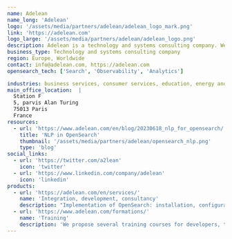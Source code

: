 ```yaml
---
name: Adelean
name_long: 'Adelean'
logo: '/assets/media/partners/adelean/adelean_logo_mark.png'
link: 'https://adelean.com'
logo_large: '/assets/media/partners/adelean/adelean_logo.png'
description: Adelean is a technology and systems consulting company. We guide you through setting up search engines and tools for data exploration and analysis. Integrators of search platforms like Lucene, Solr, Elasticsearch and OpenSearch, we bring our expertise for deploying and optimizing these technologies into your systems.
business_type: Technology and systems consulting company
region: Europe, Worldwide
contact: info@adelean.com, https://adelean.com
opensearch_tech: ['Search', 'Observability', 'Analytics']

industries: business services, consumer services, education, energy and utilities, financial services, healthcare, media and entertainment, public sector, non-profit, retail, software and technology
main_office_location:  |
  Station F
  5, parvis Alan Turing
  75013 Paris
  France
resources:
  - url: 'https://www.adelean.com/en/blog/20230618_nlp_for_opensearch/'
    title: 'NLP in OpenSearch'
    thumbnail: '/assets/media/partners/adelean/opensearch_nlp.png'
    type: 'blog'
social_links:
  - url: 'https://twitter.com/a2lean'
    icon: 'twitter'
  - url: 'https://www.linkedin.com/company/adelean'
    icon: 'linkedin'
products:
  - url: 'https://adelean.com/en/services/'
    name: 'Integration, development, consultancy'
    description: "Implementation of OpenSearch: installation, configuration, and customization to meet your specific needs, audit, security setup. Assistance with Open Distro to OpenSearch migration, comparative studies. Performance optimization: troubleshooting, performance improvement and query optimization. Training and support: we can train your teams and also provide ongoing support to answer questions, resolve issues, and help keep the system up to date. Design and development of solutions."
  - url: 'https://www.adelean.com/formations/'
    name: 'Training'
    description: 'We propose several training courses for developers, technical leaders, architects, product owners.'
---
```

